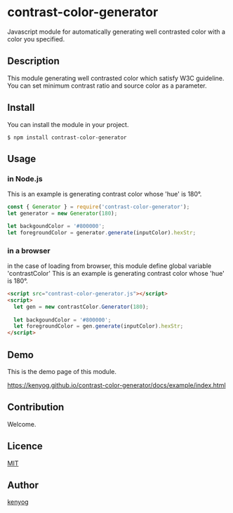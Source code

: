 contrast-color-generator
========================

Javascript module for automatically generating well contrasted color with a color you specified.


## Description

This module generating well contrasted color which satisfy W3C guideline.
You can set minimum contrast ratio and source color as a parameter.


## Install

You can install the module in your project.
```console
$ npm install contrast-color-generator
```

## Usage


### in Node.js

This is an example is generating contrast color whose 'hue' is 180°.
```javascript
const { Generator } = require('contrast-color-generator');
let generator = new Generator(180);

let backgoundColor = '#800000';
let foregroundColor = generator.generate(inputColor).hexStr;
```

### in a browser

in the case of loading from browser, this module define global variable 'contrastColor'
This is an example is generating contrast color whose 'hue' is 180°.
```html
<script src="contrast-color-generator.js"></script>
<script>
  let gen = new contrastColor.Generator(180);
  
  let backgoundColor = '#800000';
  let foregroundColor = gen.generate(inputColor).hexStr;
</script>
```

## Demo

This is the demo page of this module.

https://kenyog.github.io/contrast-color-generator/docs/example/index.html

## Contribution

Welcome.


## Licence

[MIT](https://github.com/kenyog/contrast-color-generator/blob/master/LICENSE)


## Author

[kenyog](https://github.com/kenyog)


